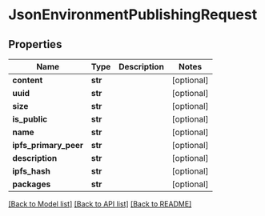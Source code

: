 # JsonEnvironmentPublishingRequest


## Properties
Name | Type | Description | Notes
------------ | ------------- | ------------- | -------------
**content** | **str** |  | [optional] 
**uuid** | **str** |  | [optional] 
**size** | **str** |  | [optional] 
**is_public** | **str** |  | [optional] 
**name** | **str** |  | [optional] 
**ipfs_primary_peer** | **str** |  | [optional] 
**description** | **str** |  | [optional] 
**ipfs_hash** | **str** |  | [optional] 
**packages** | **str** |  | [optional] 

[[Back to Model list]](../README.md#documentation-for-models) [[Back to API list]](../README.md#documentation-for-api-endpoints) [[Back to README]](../README.md)


